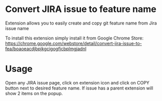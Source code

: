 # Convert JIRA issue to feature name
Extension allows you to easily create and copy git feature name from Jira issue name

To install this extension simply install it from Google Chrome Store: https://chrome.google.com/webstore/detail/convert-jira-issue-to-fea/boaoeacdjbpjkgcigogfjcbplmgjadnl
 
# Usage
Open any JIRA issue page, click on extension icon and click on COPY button next to desired feature name.
If issue has a parent extension will show 2 items on the popup.
